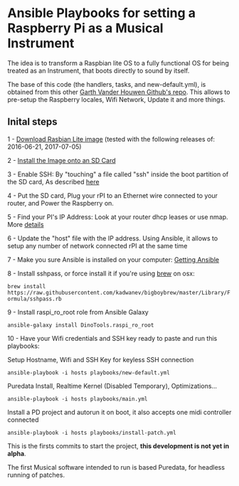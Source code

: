 # Ansible Playbooks for setting a Raspberry Pi as a Musical Instrument

The idea is to transform a Raspbian lite OS to a fully functional OS for being treated as an Instrument, that boots directly to sound by itself.

The base of this code (the handlers, tasks, and new-default.yml), is obtained from this other [Garth Vander Houwen Github's repo](https://github.com/garthvh/ansible-raspi-playbooks). This allows to pre-setup the Raspberry locales, Wifi Network, Update it and more things.

## Inital steps

1 - [Download Rasbian Lite image](https://downloads.raspberrypi.org/raspbian_lite_latest) (tested with the following releases of: 2016-06-21, 2017-07-05)

2 - [Install the Image onto an SD Card](https://www.raspberrypi.org/documentation/installation/installing-images/README.md)

3 - Enable SSH: By "touching" a file called "ssh" inside the boot partition of the SD card, As described [here](https://hackernoon.com/raspberry-pi-headless-install-462ccabd75d0)

4 - Put the SD card, Plug your rPI to an Ethernet wire connected to your router, and Power the Raspberry on.

5 - Find your PI's IP Address: Look at your router dhcp leases or use nmap. More [details](https://www.raspberrypi.org/documentation/remote-access/ip-address.md)

6 - Update the "host" file with the IP address. Using Ansible, it allows to setup any number of network connected rPI at the same time

7 - Make you sure Ansible is installed on your computer: [Getting Ansible](http://docs.ansible.com/ansible/latest/intro_installation.html)

8 - Install sshpass, or force install it if you're using [brew](https://brew.sh) on osx:

```brew install https://raw.githubusercontent.com/kadwanev/bigboybrew/master/Library/Formula/sshpass.rb```

9 - Install raspi_ro_root role from Ansible Galaxy

```ansible-galaxy install DinoTools.raspi_ro_root```

10 - Have your Wifi credentials and SSH key ready to paste and run this playbooks:

  Setup Hostname, Wifi and SSH Key for keyless SSH connection

```ansible-playbook -i hosts playbooks/new-default.yml```

  Puredata Install, Realtime Kernel (Disabled Temporary), Optimizations...

```ansible-playbook -i hosts playbooks/main.yml```

  Install a PD project and autorun it on boot, it also accepts one midi controller connected

```ansible-playbook -i hosts playbooks/install-patch.yml```

This is the firsts commits to start the project, ****this development is not yet in alpha****.

The first Musical software intended to run is based Puredata, for headless running of patches.

